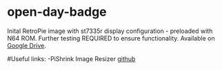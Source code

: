 # open-day-badge

Inital RetroPie image with st7335r display configuration - preloaded with N64 ROM. 
Further testing REQUIRED to ensure functionality. Available on [Google Drive](https://drive.google.com/file/d/1tPvL6yOk76BYOah1rH7v2Y7HNd3tpvyX/view?usp=sharing).


#Useful links:
-PiShrink Image Resizer [github](https://github.com/Drewsif/PiShrink)
